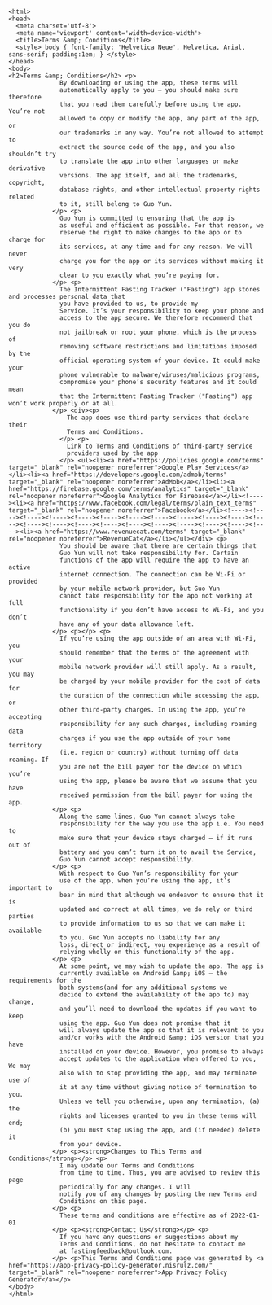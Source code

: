 <!DOCTYPE html>
    <html>
    <head>
      <meta charset='utf-8'>
      <meta name='viewport' content='width=device-width'>
      <title>Terms &amp; Conditions</title>
      <style> body { font-family: 'Helvetica Neue', Helvetica, Arial, sans-serif; padding:1em; } </style>
    </head>
    <body>
    <h2>Terms &amp; Conditions</h2> <p>
                  By downloading or using the app, these terms will
                  automatically apply to you – you should make sure therefore
                  that you read them carefully before using the app. You’re not
                  allowed to copy or modify the app, any part of the app, or
                  our trademarks in any way. You’re not allowed to attempt to
                  extract the source code of the app, and you also shouldn’t try
                  to translate the app into other languages or make derivative
                  versions. The app itself, and all the trademarks, copyright,
                  database rights, and other intellectual property rights related
                  to it, still belong to Guo Yun.
                </p> <p>
                  Guo Yun is committed to ensuring that the app is
                  as useful and efficient as possible. For that reason, we
                  reserve the right to make changes to the app or to charge for
                  its services, at any time and for any reason. We will never
                  charge you for the app or its services without making it very
                  clear to you exactly what you’re paying for.
                </p> <p>
                  The Intermittent Fasting Tracker ("Fasting") app stores and processes personal data that
                  you have provided to us, to provide my
                  Service. It’s your responsibility to keep your phone and
                  access to the app secure. We therefore recommend that you do
                  not jailbreak or root your phone, which is the process of
                  removing software restrictions and limitations imposed by the
                  official operating system of your device. It could make your
                  phone vulnerable to malware/viruses/malicious programs,
                  compromise your phone’s security features and it could mean
                  that the Intermittent Fasting Tracker ("Fasting") app won’t work properly or at all.
                </p> <div><p>
                    The app does use third-party services that declare their
                    Terms and Conditions.
                  </p> <p>
                    Link to Terms and Conditions of third-party service
                    providers used by the app
                  </p> <ul><li><a href="https://policies.google.com/terms" target="_blank" rel="noopener noreferrer">Google Play Services</a></li><li><a href="https://developers.google.com/admob/terms" target="_blank" rel="noopener noreferrer">AdMob</a></li><li><a href="https://firebase.google.com/terms/analytics" target="_blank" rel="noopener noreferrer">Google Analytics for Firebase</a></li><!----><li><a href="https://www.facebook.com/legal/terms/plain_text_terms" target="_blank" rel="noopener noreferrer">Facebook</a></li><!----><!----><!----><!----><!----><!----><!----><!----><!----><!----><!----><!----><!----><!----><!----><!----><!----><!----><!----><!----><!----><!----><li><a href="https://www.revenuecat.com/terms" target="_blank" rel="noopener noreferrer">RevenueCat</a></li></ul></div> <p>
                  You should be aware that there are certain things that
                  Guo Yun will not take responsibility for. Certain
                  functions of the app will require the app to have an active
                  internet connection. The connection can be Wi-Fi or provided
                  by your mobile network provider, but Guo Yun
                  cannot take responsibility for the app not working at full
                  functionality if you don’t have access to Wi-Fi, and you don’t
                  have any of your data allowance left.
                </p> <p></p> <p>
                  If you’re using the app outside of an area with Wi-Fi, you
                  should remember that the terms of the agreement with your
                  mobile network provider will still apply. As a result, you may
                  be charged by your mobile provider for the cost of data for
                  the duration of the connection while accessing the app, or
                  other third-party charges. In using the app, you’re accepting
                  responsibility for any such charges, including roaming data
                  charges if you use the app outside of your home territory
                  (i.e. region or country) without turning off data roaming. If
                  you are not the bill payer for the device on which you’re
                  using the app, please be aware that we assume that you have
                  received permission from the bill payer for using the app.
                </p> <p>
                  Along the same lines, Guo Yun cannot always take
                  responsibility for the way you use the app i.e. You need to
                  make sure that your device stays charged – if it runs out of
                  battery and you can’t turn it on to avail the Service,
                  Guo Yun cannot accept responsibility.
                </p> <p>
                  With respect to Guo Yun’s responsibility for your
                  use of the app, when you’re using the app, it’s important to
                  bear in mind that although we endeavor to ensure that it is
                  updated and correct at all times, we do rely on third parties
                  to provide information to us so that we can make it available
                  to you. Guo Yun accepts no liability for any
                  loss, direct or indirect, you experience as a result of
                  relying wholly on this functionality of the app.
                </p> <p>
                  At some point, we may wish to update the app. The app is
                  currently available on Android &amp; iOS – the requirements for the 
                  both systems(and for any additional systems we
                  decide to extend the availability of the app to) may change,
                  and you’ll need to download the updates if you want to keep
                  using the app. Guo Yun does not promise that it
                  will always update the app so that it is relevant to you
                  and/or works with the Android &amp; iOS version that you have
                  installed on your device. However, you promise to always
                  accept updates to the application when offered to you, We may
                  also wish to stop providing the app, and may terminate use of
                  it at any time without giving notice of termination to you.
                  Unless we tell you otherwise, upon any termination, (a) the
                  rights and licenses granted to you in these terms will end;
                  (b) you must stop using the app, and (if needed) delete it
                  from your device.
                </p> <p><strong>Changes to This Terms and Conditions</strong></p> <p>
                  I may update our Terms and Conditions
                  from time to time. Thus, you are advised to review this page
                  periodically for any changes. I will
                  notify you of any changes by posting the new Terms and
                  Conditions on this page.
                </p> <p>
                  These terms and conditions are effective as of 2022-01-01
                </p> <p><strong>Contact Us</strong></p> <p>
                  If you have any questions or suggestions about my
                  Terms and Conditions, do not hesitate to contact me
                  at fastingfeedback@outlook.com.
                </p> <p>This Terms and Conditions page was generated by <a href="https://app-privacy-policy-generator.nisrulz.com/" target="_blank" rel="noopener noreferrer">App Privacy Policy Generator</a></p>
    </body>
    </html>
      
